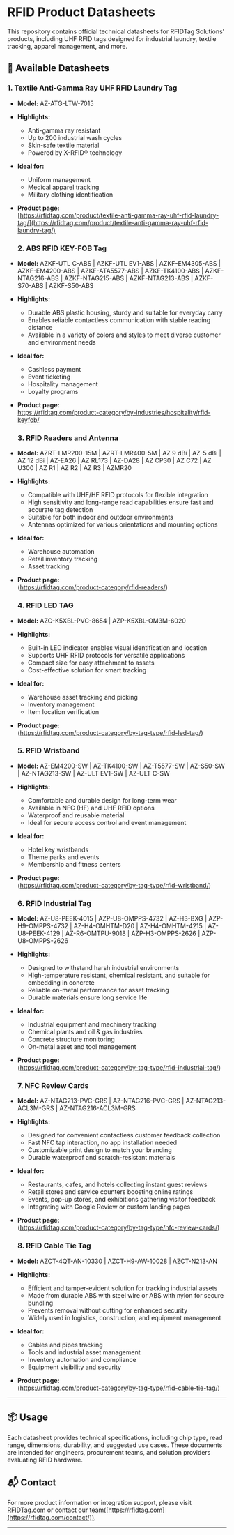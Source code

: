 # RFID Product Datasheets

This repository contains official technical datasheets for RFIDTag Solutions' products, including UHF RFID tags designed for industrial laundry, textile tracking, apparel management, and more.

## 📄 Available Datasheets

### 1. Textile Anti-Gamma Ray UHF RFID Laundry Tag

- **Model:** AZ-ATG-LTW-7015  
- **Highlights:**  
  - Anti-gamma ray resistant  
  - Up to 200 industrial wash cycles  
  - Skin-safe textile material  
  - Powered by X-RFID® technology  
- **Ideal for:**  
  - Uniform management  
  - Medical apparel tracking  
  - Military clothing identification  
- **Product page:**  
  [https://rfidtag.com/product/textile-anti-gamma-ray-uhf-rfid-laundry-tag/](https://rfidtag.com/product/textile-anti-gamma-ray-uhf-rfid-laundry-tag/)

  ### 2. ABS RFID KEY-FOB Tag

- **Model:** AZKF-UTL C-ABS | AZKF-UTL EV1-ABS | AZKF-EM4305-ABS | AZKF-EM4200-ABS | AZKF-ATA5577-ABS | AZKF-TK4100-ABS | AZKF-NTAG216-ABS | AZKF-NTAG215-ABS | AZKF-NTAG213-ABS | AZKF-S70-ABS | AZKF-S50-ABS
- **Highlights:**  
  - Durable ABS plastic housing, sturdy and suitable for everyday carry  
  - Enables reliable contactless communication with stable reading distance  
  - Available in a variety of colors and styles to meet diverse customer and environment needs  
- **Ideal for:**  
  - Cashless payment 
  - Event ticketing  
  - Hospitality management
  - Loyalty programs 
- **Product page:**  
 https://rfidtag.com/product-category/by-industries/hospitality/rfid-keyfob/

  ### 3. RFID Readers and Antenna
- **Model:** AZRT-LMR200-15M | AZRT-LMR400-5M | AZ 9 dBi | AZ-5 dBi | AZ 12 dBi | AZ-EA26 | AZ RL173 | AZ-DA28 | AZ CP30 | AZ C72 | AZ U300 | AZ R1 | AZ R2 | AZ R3 | AZMR20 
- **Highlights:**  
  - Compatible with UHF/HF RFID protocols for flexible integration
  - High sensitivity and long-range read capabilities ensure fast and accurate tag detection 
  - Suitable for both indoor and outdoor environments
  - Antennas optimized for various orientations and mounting options
- **Ideal for:**  
  - Warehouse automation
  - Retail inventory tracking 
  - Asset tracking
- **Product page:**  
(https://rfidtag.com/product-category/rfid-readers/)

  ### 4. RFID LED TAG 
- **Model:** AZC-K5XBL-PVC-8654 | AZP-K5XBL-OM3M-6020
- **Highlights:**  
  - Built-in LED indicator enables visual identification and location
  - Supports UHF RFID protocols for versatile applications
  - Compact size for easy attachment to assets
  - Cost-effective solution for smart tracking
- **Ideal for:**  
  - Warehouse asset tracking and picking
  - Inventory management
  - Item location verification
- **Product page:**  
(https://rfidtag.com/product-category/by-tag-type/rfid-led-tag/)

  ### 5. RFID Wristband
- **Model:** AZ-EM4200-SW | AZ-TK4100-SW | AZ-T5577-SW | AZ-S50-SW | AZ-NTAG213-SW | AZ-ULT EV1-SW | AZ-ULT C-SW
- **Highlights:**  
  - Comfortable and durable design for long-term wear
  - Available in NFC (HF) and UHF RFID options
  - Waterproof and reusable material
  - Ideal for secure access control and event management
- **Ideal for:**  
  - Hotel key wristbands
  - Theme parks and events
  - Membership and fitness centers
- **Product page:**  
(https://rfidtag.com/product-category/by-tag-type/rfid-wristband/)

  ### 6. RFID Industrial Tag
- **Model:** AZ-U8-PEEK-4015 | AZP-U8-OMPPS-4732 | AZ-H3-BXG | AZP-H9-OMPPS-4732 | AZ-H4-OMHTM-D20 | AZ-H4-OMHTM-4215 | AZ-U8-PEEK-4129 | AZ-R6-OMTPU-9018 | AZP-H3-OMPPS-2626 | AZP-U8-OMPPS-2626
- **Highlights:**  
  - Designed to withstand harsh industrial environments
  - High-temperature resistant, chemical resistant, and suitable for embedding in concrete
  - Reliable on-metal performance for asset tracking
  - Durable materials ensure long service life
- **Ideal for:**  
  - Industrial equipment and machinery tracking
  - Chemical plants and oil & gas industries
  - Concrete structure monitoring
  - On-metal asset and tool management
- **Product page:**  
(https://rfidtag.com/product-category/by-tag-type/rfid-industrial-tag/)

  ### 7. NFC Review Cards
- **Model:** AZ-NTAG213-PVC-GRS | AZ-NTAG216-PVC-GRS | AZ-NTAG213-ACL3M-GRS | AZ-NTAG216-ACL3M-GRS
- **Highlights:**  
  - Designed for convenient contactless customer feedback collection
  - Fast NFC tap interaction, no app installation needed
  - Customizable print design to match your branding
  - Durable waterproof and scratch-resistant materials
- **Ideal for:**  
  - Restaurants, cafes, and hotels collecting instant guest reviews
  - Retail stores and service counters boosting online ratings
  - Events, pop-up stores, and exhibitions gathering visitor feedback
  - Integrating with Google Review or custom landing pages
- **Product page:**  
(https://rfidtag.com/product-category/by-tag-type/nfc-review-cards/)

  ### 8. RFID Cable Tie Tag
- **Model:** AZCT-4QT-AN-10330 | AZCT-H9-AW-10028 | AZCT-N213-AN
- **Highlights:**  
  - Efficient and tamper-evident solution for tracking industrial assets
  - Made from durable ABS with steel wire or ABS with nylon for secure bundling
  - Prevents removal without cutting for enhanced security
  - Widely used in logistics, construction, and equipment management
- **Ideal for:**  
  - Cables and pipes tracking
  - Tools and industrial asset management
  - Inventory automation and compliance
  - Equipment visibility and security
- **Product page:**  
(https://rfidtag.com/product-category/by-tag-type/rfid-cable-tie-tag/)


---

## 📦 Usage

Each datasheet provides technical specifications, including chip type, read range, dimensions, durability, and suggested use cases. These documents are intended for engineers, procurement teams, and solution providers evaluating RFID hardware.


## 📬 Contact

For more product information or integration support, please visit [RFIDTag.com](https://rfidtag.com) or contact our team([https://rfidtag.com](https://rfidtag.com/contact/)).

---
